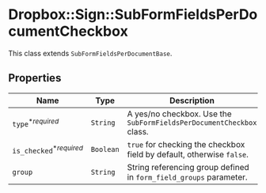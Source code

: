 # Dropbox::Sign::SubFormFieldsPerDocumentCheckbox

This class extends `SubFormFieldsPerDocumentBase`.

## Properties

| Name | Type | Description | Notes |
| ---- | ---- | ----------- | ----- |
| `type`<sup>*_required_</sup> | ```String``` |  A yes/no checkbox. Use the `SubFormFieldsPerDocumentCheckbox` class.  |  [default to 'checkbox'] |
| `is_checked`<sup>*_required_</sup> | ```Boolean``` |  `true` for checking the checkbox field by default, otherwise `false`.  |  |
| `group` | ```String``` |  String referencing group defined in `form_field_groups` parameter.  |  |

